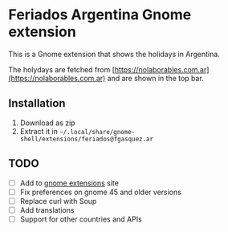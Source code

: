 # Feriados Argentina Gnome extension

This is a Gnome extension that shows the holidays in Argentina.

The holydays are fetched from [https://nolaborables.com.ar](https://nolaborables.com.ar) and are shown in the top bar.

## Installation

1. Download as zip 
2. Extract it in `~/.local/share/gnome-shell/extensions/feriados@fgasquez.ar`

## TODO
- [ ] Add to [gnome extensions](https://extensions.gnome.org/) site
- [ ] Fix preferences on gnome 45 and older versions
- [ ] Replace curl with Soup
- [ ] Add translations
- [ ] Support for other countries and APIs